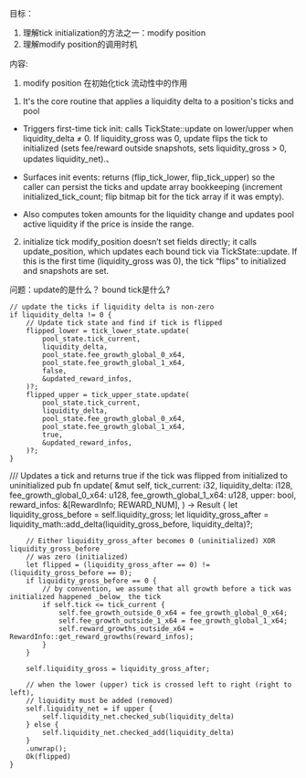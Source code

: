 目标：
1. 理解tick initialization的方法之一：modify position 
2. 理解modify position的调用时机

内容:
1. modify position 在初始化tick 流动性中的作用

1) It's the core routine that applies a liquidity delta to a position's ticks and pool 


- Triggers first-time tick init: calls TickState::update on lower/upper when liquidity_delta ≠ 0. If liquidity_gross was 0, update flips the tick to initialized (sets fee/reward outside snapshots, sets liquidity_gross > 0, updates liquidity_net).、

- Surfaces init events: returns (flip_tick_lower, flip_tick_upper) so the caller can persist the ticks and update array bookkeeping (increment initialized_tick_count; flip bitmap bit for the tick array if it was empty).

- Also computes token amounts for the liquidity change and updates pool active liquidity if the price is inside the range.


2) initialize tick
modify_position doesn’t set fields directly; it calls update_position, which updates each bound tick via TickState::update. If this is the first time (liquidity_gross was 0), the tick “flips” to initialized and snapshots are set.


问题：update的是什么？ bound tick是什么? 

    // update the ticks if liquidity delta is non-zero
    if liquidity_delta != 0 {
        // Update tick state and find if tick is flipped
        flipped_lower = tick_lower_state.update(
            pool_state.tick_current,
            liquidity_delta,
            pool_state.fee_growth_global_0_x64,
            pool_state.fee_growth_global_1_x64,
            false,
            &updated_reward_infos,
        )?;
        flipped_upper = tick_upper_state.update(
            pool_state.tick_current,
            liquidity_delta,
            pool_state.fee_growth_global_0_x64,
            pool_state.fee_growth_global_1_x64,
            true,
            &updated_reward_infos,
        )?;
    }


   /// Updates a tick and returns true if the tick was flipped from initialized to uninitialized
    pub fn update(
        &mut self,
        tick_current: i32,
        liquidity_delta: i128,
        fee_growth_global_0_x64: u128,
        fee_growth_global_1_x64: u128,
        upper: bool,
        reward_infos: &[RewardInfo; REWARD_NUM],
    ) -> Result<bool> {
        let liquidity_gross_before = self.liquidity_gross;
        let liquidity_gross_after =
            liquidity_math::add_delta(liquidity_gross_before, liquidity_delta)?;

        // Either liquidity_gross_after becomes 0 (uninitialized) XOR liquidity_gross_before
        // was zero (initialized)
        let flipped = (liquidity_gross_after == 0) != (liquidity_gross_before == 0);
        if liquidity_gross_before == 0 {
            // by convention, we assume that all growth before a tick was initialized happened _below_ the tick
            if self.tick <= tick_current {
                self.fee_growth_outside_0_x64 = fee_growth_global_0_x64;
                self.fee_growth_outside_1_x64 = fee_growth_global_1_x64;
                self.reward_growths_outside_x64 = RewardInfo::get_reward_growths(reward_infos);
            }
        }

        self.liquidity_gross = liquidity_gross_after;

        // when the lower (upper) tick is crossed left to right (right to left),
        // liquidity must be added (removed)
        self.liquidity_net = if upper {
            self.liquidity_net.checked_sub(liquidity_delta)
        } else {
            self.liquidity_net.checked_add(liquidity_delta)
        }
        .unwrap();
        Ok(flipped)
    }
